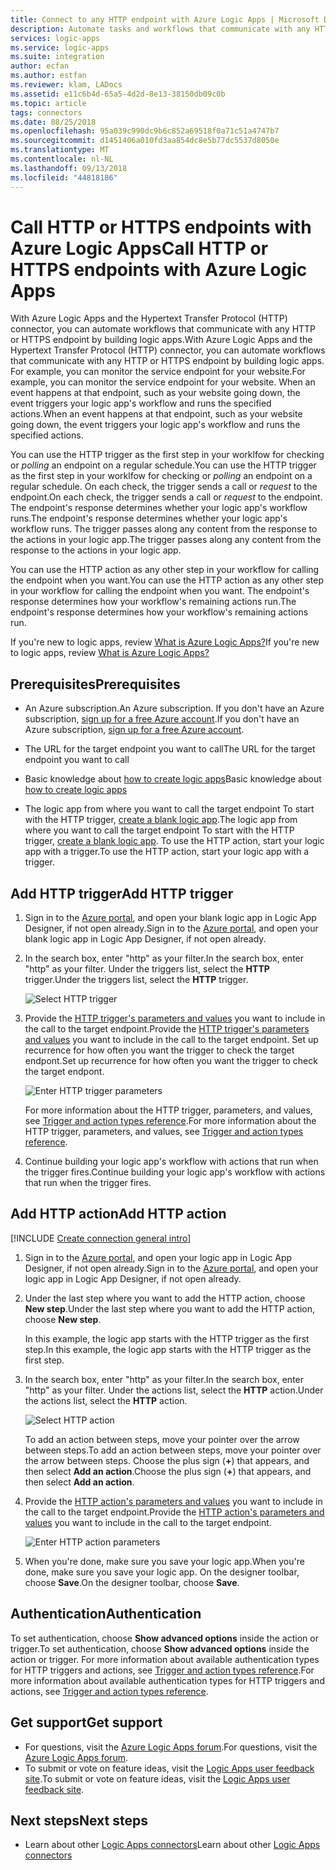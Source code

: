 ```yaml
---
title: Connect to any HTTP endpoint with Azure Logic Apps | Microsoft Docs
description: Automate tasks and workflows that communicate with any HTTP endpoint by using Azure Logic Apps
services: logic-apps
ms.service: logic-apps
ms.suite: integration
author: ecfan
ms.author: estfan
ms.reviewer: klam, LADocs
ms.assetid: e11c6b4d-65a5-4d2d-8e13-38150db09c0b
ms.topic: article
tags: connectors
ms.date: 08/25/2018
ms.openlocfilehash: 95a039c990dc9b6c852a69518f0a71c51a4747b7
ms.sourcegitcommit: d1451406a010fd3aa854dc8e5b77dc5537d8050e
ms.translationtype: MT
ms.contentlocale: nl-NL
ms.lasthandoff: 09/13/2018
ms.locfileid: "44818186"
---
```

# <a name="call-http-or-https-endpoints-with-azure-logic-apps"></a><span data-ttu-id="a96fa-103">Call HTTP or HTTPS endpoints with Azure Logic Apps</span><span class="sxs-lookup"><span data-stu-id="a96fa-103">Call HTTP or HTTPS endpoints with Azure Logic Apps</span></span>

<span data-ttu-id="a96fa-104">With Azure Logic Apps and the Hypertext Transfer Protocol (HTTP) connector, you can automate workflows that communicate with any HTTP or HTTPS endpoint by building logic apps.</span><span class="sxs-lookup"><span data-stu-id="a96fa-104">With Azure Logic Apps and the Hypertext Transfer Protocol (HTTP) connector, you can automate workflows that communicate with any HTTP or HTTPS endpoint by building logic apps.</span></span> <span data-ttu-id="a96fa-105">For example, you can monitor the service endpoint for your website.</span><span class="sxs-lookup"><span data-stu-id="a96fa-105">For example, you can monitor the service endpoint for your website.</span></span> <span data-ttu-id="a96fa-106">When an event happens at that endpoint, such as your website going down, the event triggers your logic app's workflow and runs the specified actions.</span><span class="sxs-lookup"><span data-stu-id="a96fa-106">When an event happens at that endpoint, such as your website going down, the event triggers your logic app's workflow and runs the specified actions.</span></span> 

<span data-ttu-id="a96fa-107">You can use the HTTP trigger as the first step in your worklfow for checking or *polling* an endpoint on a regular schedule.</span><span class="sxs-lookup"><span data-stu-id="a96fa-107">You can use the HTTP trigger as the first step in your worklfow for checking or *polling* an endpoint on a regular schedule.</span></span> <span data-ttu-id="a96fa-108">On each check, the trigger sends a call or *request* to the endpoint.</span><span class="sxs-lookup"><span data-stu-id="a96fa-108">On each check, the trigger sends a call or *request* to the endpoint.</span></span> <span data-ttu-id="a96fa-109">The endpoint's response determines whether your logic app's workflow runs.</span><span class="sxs-lookup"><span data-stu-id="a96fa-109">The endpoint's response determines whether your logic app's workflow runs.</span></span> <span data-ttu-id="a96fa-110">The trigger passes along any content from the response to the actions in your logic app.</span><span class="sxs-lookup"><span data-stu-id="a96fa-110">The trigger passes along any content from the response to the actions in your logic app.</span></span> 

<span data-ttu-id="a96fa-111">You can use the HTTP action as any other step in your workflow for calling the endpoint when you want.</span><span class="sxs-lookup"><span data-stu-id="a96fa-111">You can use the HTTP action as any other step in your workflow for calling the endpoint when you want.</span></span> <span data-ttu-id="a96fa-112">The endpoint's response determines how your workflow's remaining actions run.</span><span class="sxs-lookup"><span data-stu-id="a96fa-112">The endpoint's response determines how your workflow's remaining actions run.</span></span>

<span data-ttu-id="a96fa-113">If you're new to logic apps, review [What is Azure Logic Apps?](../logic-apps/logic-apps-overview.md)</span><span class="sxs-lookup"><span data-stu-id="a96fa-113">If you're new to logic apps, review [What is Azure Logic Apps?](../logic-apps/logic-apps-overview.md)</span></span>

## <a name="prerequisites"></a><span data-ttu-id="a96fa-114">Prerequisites</span><span class="sxs-lookup"><span data-stu-id="a96fa-114">Prerequisites</span></span>

* <span data-ttu-id="a96fa-115">An Azure subscription.</span><span class="sxs-lookup"><span data-stu-id="a96fa-115">An Azure subscription.</span></span> <span data-ttu-id="a96fa-116">If you don't have an Azure subscription, <a href="https://azure.microsoft.com/free/" target="_blank">sign up for a free Azure account</a>.</span><span class="sxs-lookup"><span data-stu-id="a96fa-116">If you don't have an Azure subscription, <a href="https://azure.microsoft.com/free/" target="_blank">sign up for a free Azure account</a>.</span></span> 

* <span data-ttu-id="a96fa-117">The URL for the target endpoint you want to call</span><span class="sxs-lookup"><span data-stu-id="a96fa-117">The URL for the target endpoint you want to call</span></span> 

* <span data-ttu-id="a96fa-118">Basic knowledge about [how to create logic apps](../logic-apps/quickstart-create-first-logic-app-workflow.md)</span><span class="sxs-lookup"><span data-stu-id="a96fa-118">Basic knowledge about [how to create logic apps](../logic-apps/quickstart-create-first-logic-app-workflow.md)</span></span>

* <span data-ttu-id="a96fa-119">The logic app from where you want to call the target endpoint To start with the HTTP trigger, [create a blank logic app](../logic-apps/quickstart-create-first-logic-app-workflow.md).</span><span class="sxs-lookup"><span data-stu-id="a96fa-119">The logic app from where you want to call the target endpoint To start with the HTTP trigger, [create a blank logic app](../logic-apps/quickstart-create-first-logic-app-workflow.md).</span></span> <span data-ttu-id="a96fa-120">To use the HTTP action, start your logic app with a trigger.</span><span class="sxs-lookup"><span data-stu-id="a96fa-120">To use the HTTP action, start your logic app with a trigger.</span></span>

## <a name="add-http-trigger"></a><span data-ttu-id="a96fa-121">Add HTTP trigger</span><span class="sxs-lookup"><span data-stu-id="a96fa-121">Add HTTP trigger</span></span>

1. <span data-ttu-id="a96fa-122">Sign in to the [Azure portal](https://portal.azure.com), and open your blank logic app in Logic App Designer, if not open already.</span><span class="sxs-lookup"><span data-stu-id="a96fa-122">Sign in to the [Azure portal](https://portal.azure.com), and open your blank logic app in Logic App Designer, if not open already.</span></span>

1. <span data-ttu-id="a96fa-123">In the search box, enter "http" as your filter.</span><span class="sxs-lookup"><span data-stu-id="a96fa-123">In the search box, enter "http" as your filter.</span></span> <span data-ttu-id="a96fa-124">Under the triggers list, select the **HTTP** trigger.</span><span class="sxs-lookup"><span data-stu-id="a96fa-124">Under the triggers list, select the **HTTP** trigger.</span></span> 

   ![Select HTTP trigger](./media/connectors-native-http/select-http-trigger.png)

1. <span data-ttu-id="a96fa-126">Provide the [HTTP trigger's parameters and values](../logic-apps/logic-apps-workflow-actions-triggers.md##http-trigger) you want to include in the call to the target endpoint.</span><span class="sxs-lookup"><span data-stu-id="a96fa-126">Provide the [HTTP trigger's parameters and values](../logic-apps/logic-apps-workflow-actions-triggers.md##http-trigger) you want to include in the call to the target endpoint.</span></span> <span data-ttu-id="a96fa-127">Set up recurrence for how often you want the trigger to check the target endpont.</span><span class="sxs-lookup"><span data-stu-id="a96fa-127">Set up recurrence for how often you want the trigger to check the target endpont.</span></span>

   ![Enter HTTP trigger parameters](./media/connectors-native-http/http-trigger-parameters.png)

   <span data-ttu-id="a96fa-129">For more information about the HTTP trigger, parameters, and values, see [Trigger and action types reference](../logic-apps/logic-apps-workflow-actions-triggers.md##http-trigger).</span><span class="sxs-lookup"><span data-stu-id="a96fa-129">For more information about the HTTP trigger, parameters, and values, see [Trigger and action types reference](../logic-apps/logic-apps-workflow-actions-triggers.md##http-trigger).</span></span>

1. <span data-ttu-id="a96fa-130">Continue building your logic app's workflow with actions that run when the trigger fires.</span><span class="sxs-lookup"><span data-stu-id="a96fa-130">Continue building your logic app's workflow with actions that run when the trigger fires.</span></span>

## <a name="add-http-action"></a><span data-ttu-id="a96fa-131">Add HTTP action</span><span class="sxs-lookup"><span data-stu-id="a96fa-131">Add HTTP action</span></span>

[!INCLUDE [Create connection general intro](../../includes/connectors-create-connection-general-intro.md)]

1. <span data-ttu-id="a96fa-132">Sign in to the [Azure portal](https://portal.azure.com), and open your logic app in Logic App Designer, if not open already.</span><span class="sxs-lookup"><span data-stu-id="a96fa-132">Sign in to the [Azure portal](https://portal.azure.com), and open your logic app in Logic App Designer, if not open already.</span></span>

1. <span data-ttu-id="a96fa-133">Under the last step where you want to add the HTTP action, choose **New step**.</span><span class="sxs-lookup"><span data-stu-id="a96fa-133">Under the last step where you want to add the HTTP action, choose **New step**.</span></span> 

   <span data-ttu-id="a96fa-134">In this example, the logic app starts with the HTTP trigger as the first step.</span><span class="sxs-lookup"><span data-stu-id="a96fa-134">In this example, the logic app starts with the HTTP trigger as the first step.</span></span>

1. <span data-ttu-id="a96fa-135">In the search box, enter "http" as your filter.</span><span class="sxs-lookup"><span data-stu-id="a96fa-135">In the search box, enter "http" as your filter.</span></span> <span data-ttu-id="a96fa-136">Under the actions list, select the **HTTP** action.</span><span class="sxs-lookup"><span data-stu-id="a96fa-136">Under the actions list, select the **HTTP** action.</span></span>

   ![Select HTTP action](./media/connectors-native-http/select-http-action.png)

   <span data-ttu-id="a96fa-138">To add an action between steps, move your pointer over the arrow between steps.</span><span class="sxs-lookup"><span data-stu-id="a96fa-138">To add an action between steps, move your pointer over the arrow between steps.</span></span> 
   <span data-ttu-id="a96fa-139">Choose the plus sign (**+**) that appears, and then select **Add an action**.</span><span class="sxs-lookup"><span data-stu-id="a96fa-139">Choose the plus sign (**+**) that appears, and then select **Add an action**.</span></span>

1. <span data-ttu-id="a96fa-140">Provide the [HTTP action's parameters and values](../logic-apps/logic-apps-workflow-actions-triggers.md##http-action) you want to include in the call to the target endpoint.</span><span class="sxs-lookup"><span data-stu-id="a96fa-140">Provide the [HTTP action's parameters and values](../logic-apps/logic-apps-workflow-actions-triggers.md##http-action) you want to include in the call to the target endpoint.</span></span> 

   ![Enter HTTP action parameters](./media/connectors-native-http/http-action-parameters.png)

1. <span data-ttu-id="a96fa-142">When you're done, make sure you save your logic app.</span><span class="sxs-lookup"><span data-stu-id="a96fa-142">When you're done, make sure you save your logic app.</span></span> <span data-ttu-id="a96fa-143">On the designer toolbar, choose **Save**.</span><span class="sxs-lookup"><span data-stu-id="a96fa-143">On the designer toolbar, choose **Save**.</span></span> 

## <a name="authentication"></a><span data-ttu-id="a96fa-144">Authentication</span><span class="sxs-lookup"><span data-stu-id="a96fa-144">Authentication</span></span>

<span data-ttu-id="a96fa-145">To set authentication, choose **Show advanced options** inside the action or trigger.</span><span class="sxs-lookup"><span data-stu-id="a96fa-145">To set authentication, choose **Show advanced options** inside the action or trigger.</span></span> <span data-ttu-id="a96fa-146">For more information about available authentication types for HTTP triggers and actions, see [Trigger and action types reference](../logic-apps/logic-apps-workflow-actions-triggers.md#connector-authentication).</span><span class="sxs-lookup"><span data-stu-id="a96fa-146">For more information about available authentication types for HTTP triggers and actions, see [Trigger and action types reference](../logic-apps/logic-apps-workflow-actions-triggers.md#connector-authentication).</span></span>

## <a name="get-support"></a><span data-ttu-id="a96fa-147">Get support</span><span class="sxs-lookup"><span data-stu-id="a96fa-147">Get support</span></span>

* <span data-ttu-id="a96fa-148">For questions, visit the [Azure Logic Apps forum](https://social.msdn.microsoft.com/Forums/en-US/home?forum=azurelogicapps).</span><span class="sxs-lookup"><span data-stu-id="a96fa-148">For questions, visit the [Azure Logic Apps forum](https://social.msdn.microsoft.com/Forums/en-US/home?forum=azurelogicapps).</span></span>
* <span data-ttu-id="a96fa-149">To submit or vote on feature ideas, visit the [Logic Apps user feedback site](http://aka.ms/logicapps-wish).</span><span class="sxs-lookup"><span data-stu-id="a96fa-149">To submit or vote on feature ideas, visit the [Logic Apps user feedback site](http://aka.ms/logicapps-wish).</span></span>

## <a name="next-steps"></a><span data-ttu-id="a96fa-150">Next steps</span><span class="sxs-lookup"><span data-stu-id="a96fa-150">Next steps</span></span>

* <span data-ttu-id="a96fa-151">Learn about other [Logic Apps connectors](../connectors/apis-list.md)</span><span class="sxs-lookup"><span data-stu-id="a96fa-151">Learn about other [Logic Apps connectors](../connectors/apis-list.md)</span></span>
